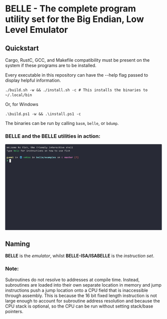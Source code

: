 # BELLE - The complete program utility set for the Big Endian, Low Level Emulator

## Quickstart

Cargo, RustC, GCC, and Makefile compatibility must be present on the system if these programs are to be installed.

Every executable in this repository can have the --help flag passed to display helpful information.


```
./build.sh -w && ./install.sh -c # This installs the binaries to ~/.local/bin
```

Or, for Windows

```pwsh
.\build.ps1 -w && .\install.ps1 -c
```

The binaries can be run by calling `basm`, `belle`, or `bdump`.

### BELLE and the BELLE utilities in action:
![BELLE Usage GIF](https://github.com/BlueGummi/belle/blob/master/media/belle-usage.gif)

## Naming

**BELLE** is the *emulator*, whilst **BELLE-ISA/ISABELLE** is the *instruction set*.
### Note:

Subroutines do not resolve to addresses at compile time. Instead, subroutines are loaded into their own separate location in memory and jump instructions push a jump location onto a CPU field that is inaccessible through assembly.
This is because the 16 bit fixed length instruction is not large enough to account for subroutine address resolution and because the CPU stack is optional, so the CPU can be run without setting stack/base pointers.
